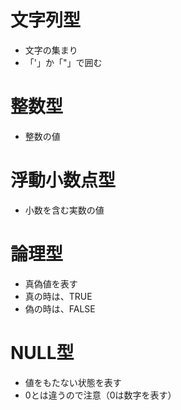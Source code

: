 # 文字列型
- 文字の集まり
- 「'」か「"」で囲む


# 整数型
- 整数の値


# 浮動小数点型
- 小数を含む実数の値


# 論理型
- 真偽値を表す
- 真の時は、TRUE
- 偽の時は、FALSE


# NULL型
- 値をもたない状態を表す
- 0とは違うので注意（0は数字を表す）